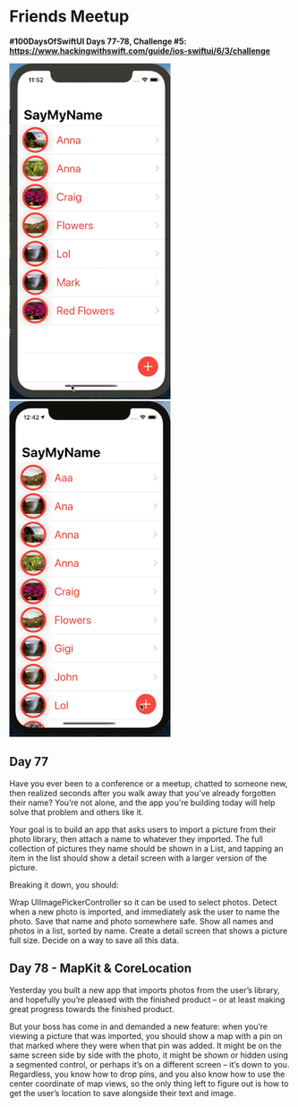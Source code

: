 # Friends Meetup

**#100DaysOfSwiftUI Days 77-78, Challenge #5: https://www.hackingwithswift.com/guide/ios-swiftui/6/3/challenge**

![](gif.gif) ![](gif2.gif)

## Day 77

Have you ever been to a conference or a meetup, chatted to someone new, then realized seconds after you walk away that you’ve already forgotten their name? You’re not alone, and the app you’re building today will help solve that problem and others like it.

Your goal is to build an app that asks users to import a picture from their photo library, then attach a name to whatever they imported. The full collection of pictures they name should be shown in a List, and tapping an item in the list should show a detail screen with a larger version of the picture.

Breaking it down, you should:

Wrap UIImagePickerController so it can be used to select photos.
Detect when a new photo is imported, and immediately ask the user to name the photo.
Save that name and photo somewhere safe.
Show all names and photos in a list, sorted by name.
Create a detail screen that shows a picture full size.
Decide on a way to save all this data.

## Day 78 - MapKit & CoreLocation

Yesterday you built a new app that imports photos from the user’s library, and hopefully you’re pleased with the finished product – or at least making great progress towards the finished product.

But your boss has come in and demanded a new feature: when you’re viewing a picture that was imported, you should show a map with a pin on that marked where they were when that pin was added. It might be on the same screen side by side with the photo, it might be shown or hidden using a segmented control, or perhaps it’s on a different screen – it’s down to you. Regardless, you know how to drop pins, and you also know how to use the center coordinate of map views, so the only thing left to figure out is how to get the user’s location to save alongside their text and image.
